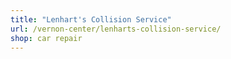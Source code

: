 ```yaml
---
title: "Lenhart's Collision Service"
url: /vernon-center/lenharts-collision-service/
shop: car repair
---
```

